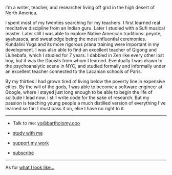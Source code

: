I'm a writer, teacher, and researcher living off grid in the high desert of North America.

I spent most of my twenties searching for my teachers. I first learned real meditative discipline from an Indian guru. Later I studied with a Sufi musical master. Later still I was able to explore Native American traditions: peyote, ayahuasca, and sweatlodge being the most influential ceremonies. Kundalini Yoga and its more rigorous prana training were important in my development. I was also able to find an excellent teacher of Qigong and Liuhebafa, which I studied for 7 years. I dabbled in Zen like every other lost boy, but it was the Daoists from whom I learned. Eventually I was drawn to the psychoanalytic scene in NYC, and studied formally and informally under an excellent teacher connected to the Lacanian schools of Paris.

By my thirties I had grown tired of living below the poverty line in expensive cities. By the will of the gods, I was able to become a software engineer at Google, where I stayed just long enough to be able to begin the life of solitude I lead now. I still write code for the sake of research. But my passion is teaching young people a much distilled version of everything I've learned so far: I must pass it on, else I have no right to it.

---

* Talk to me: yo@bartholomy.ooo

* [study with me](/study/)

* [support my work](/support/)

* [subscribe](/subscribe/)

---

As for [what I look like...](/posts/no-photo/)

